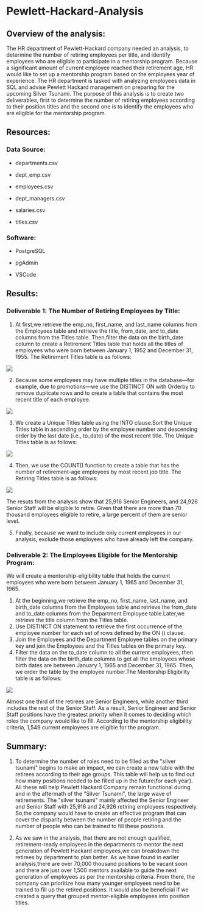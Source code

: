 # Pewlett-Hackard-Analysis
## Overview of the analysis:
 The HR department of Pewlett-Hackard company needed an analysis, to determine the number of retiring employees per title, and identify employees who are eligible to participate in a mentorship program. Because a significant amount of current employee reached their retirement age, HR would like to set up a mentorship program based on the employees year of experience. The HR department is tasked with analyzing employees data in SQL and advise Pewlett Hackard management on preparing for the upcoming Silver Tsunami.
 The purpose of this analysis is to create two deliverables, first to determine the number of retiring employees according to their position titles and the second one is to identify the employees who are eligible for the mentorship program.
 
 ## Resources:
 ### Data Source:

- departments.csv

- dept_emp.csv

- employees.csv

- dept_managers.csv

- salaries.csv

- titles.csv
 
 ### Software:
 
 - PostgreSQL
 
 - pgAdmin
 
 - VSCode
 
 ## Results:
 ### Deliverable 1: The Number of Retiring Employees by Title:
 
 1. At first,we retrieve the emp_no, first_name, and last_name columns from the Employees table and retrieve the title, from_date, and to_date columns from the Titles table. Then,filter the data on the birth_date column to create a Retirement Titles table that holds all the titles of employees who were born between January 1, 1952 and December 31, 1955. The Retirement Titles table is as follows:
 
 ![](https://github.com/akthersr/Pewlett-Hackard-Analysis/blob/main/Resources/retirement_titles.png)
 
 2. Because some employees may have multiple titles in the database—for example, due to promotions—we use the DISTINCT ON with Orderby to remove duplicate rows and to create a table that contains the most recent title of each employee.
 
 ![](https://github.com/akthersr/Pewlett-Hackard-Analysis/blob/main/Resources/retiring_dept.png)
 
 3. We create a Unique Titles table using the INTO clause.Sort the Unique Titles table in ascending order by the employee number and descending order by the last date (i.e., to_date) of the most recent title. The Unique Titles table is as follows:
 
 ![](https://github.com/akthersr/Pewlett-Hackard-Analysis/blob/main/Resources/unique_titles.png)
 
 4. Then, we use the COUNT() function to create a table that has the number of retirement-age employees by most recent job title. The Retiring Titles table is as follows:
 
 ![](https://github.com/akthersr/Pewlett-Hackard-Analysis/blob/main/Resources/retiring_titles.png)
 
 The resuts from the analysis show that 25,916 Senior Engineers, and 24,926 Senior Staff will be eligible to retire. Given that there are more than 70 thousand employees eligible to retire, a large percent of them are senior level.
 
 5. Finally, because we want to include only current employees in our analysis, exclude those employees who have already left the company.
 
 ### Deliverable 2: The Employees Eligible for the Mentorship Program:
 
 We will create a mentorship-eligibility table that holds the current employees who were born between January 1, 1965 and December 31, 1965.
 
 1. At the beginning,we retrieve the emp_no, first_name, last_name, and birth_date columns from the Employees table and retrieve the from_date and to_date columns from the Department Employee table.Later,we retrieve the title column from the Titles table.
 2. Use  DISTINCT ON statement to retrieve the first occurrence of the employee number for each set of rows defined by the ON () clause.
 3. Join the Employees and the Department Employee tables on the primary key and join the Employees and the Titles tables on the primary key.
 4. Filter the data on the to_date column to all the current employees, then filter the data on the birth_date columns to get all the employees whose birth dates are between January 1, 1965 and December 31, 1965. Then, we order the table by the employee number.The Mentorship Eligibility table is as follows:
 
 ![](https://github.com/akthersr/Pewlett-Hackard-Analysis/blob/main/Resources/mentorship_eligibilty.png)
 
  Almost one third of the retirees are Senior Engineers, while another third includes the rest of the Senior Staff. As a result, Senior Engineer and Senior Staff positions have the greatest priority when it comes to deciding which roles the company would like to fill. According to the mentorship eligibility criteria, 1,549 current employees are eligible for the program. 
 
 ## Summary:
 
 1. To determine the number of roles need to be filled as the "silver tsunami" begins to make an impact, we can create a new table with the retirees according to their age groups. This table will help us to find out how many positions needed to be filled up in the future(for each year). All these will help Pewlett Hackard Company remain functional during and in the aftermath of the "Silver Tsunami", the large wave of retirements. The "silver tsunami" mainly affected the Senior Engineer and Senior Staff with 25,916 and 24,926 retiring employees respectively. So,the company would have to create an effective program that can cover the disparity between the number of people retiring and the number of people who can be trained to fill these positions.
 
 2. As we saw in the analysis, that there are not enough qualified, retirement-ready employees in the departments to mentor the next generation of Pewlett Hackard employees,we can breakdown the retirees by department to plan better. As we have found in earlier analysis,there are over 70,000 thousand positions to be vacant soon and there are just over 1,500 mentors available to guide the next generation of employees as per the mentorship criteria. From there, the company can prioritize how many younger employees need to be trained to fill up the retired positions. It would also be beneficial if we created a query that grouped mentor-eligible employees into position titles.
 
 
